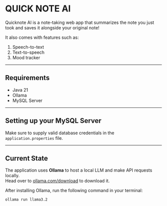 # QUICK NOTE AI

Quicknote AI is a note-taking web app that summarizes the note you just took and saves it alongside your original note!

It also comes with features such as:
1. Speech-to-text  
2. Text-to-speech  
3. Mood tracker  

---

## Requirements

- Java 21  
- Ollama  
- MySQL Server  

---

## Setting up your MySQL Server

Make sure to supply valid database credentials in the `application.properties` file.

---

## Current State

The application uses **Ollama** to host a local LLM and make API requests locally.  
Head over to [ollama.com/download](https://ollama.com/download) to download it.

After installing Ollama, run the following command in your terminal:

```bash
ollama run llama3.2
